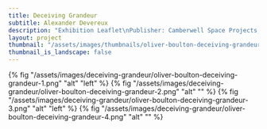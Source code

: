 ```yaml
---
title: Deceiving Grandeur
subtitle: Alexander Devereux
description: "Exhibition Leaflet\nPublisher: Camberwell Space Projects, 2015\nDesign: Oliver Boulton\nEdition of 250, 2pp.\nRisograph, folded, 297 × 420mm"
layout: project
thumbnail: "/assets/images/thumbnails/oliver-boulton-deceiving-grandeur-4.png"
thumbnail_is_landscape: false
---
```


{% fig "/assets/images/deceiving-grandeur/oliver-boulton-deceiving-grandeur-1.png" "alt" "left" %}
{% fig "/assets/images/deceiving-grandeur/oliver-boulton-deceiving-grandeur-2.png" "alt" "" %}
{% fig "/assets/images/deceiving-grandeur/oliver-boulton-deceiving-grandeur-3.png" "alt" "left" %}
{% fig "/assets/images/deceiving-grandeur/oliver-boulton-deceiving-grandeur-4.png" "alt" "" %}